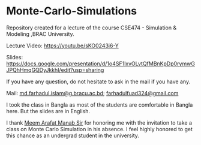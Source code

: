 # Monte-Carlo-Simulations
Repository created for a lecture of the course CSE474 - Simulation & Modeling ,BRAC University.

Lecture Video: https://youtu.be/sKO0243i6-Y 

Slides: https://docs.google.com/presentation/d/1o4SF1lxvOLvtQfMBnKpDp0rymwGJPQhHmqGQDyJkkhI/edit?usp=sharing 
 
If you have any question, do not hesitate to ask in the mail if you have any.

Mail: md.farhadul.islam@g.bracu.ac.bd; farhadulfuad324@gmail.com

I took the class in Bangla as most of the students are comfortable in Bangla here. But the slides are in English.

I thank [Meem Arafat Manab Sir](https://www.bracu.ac.bd/about/people/meem-arafat-manab) for honoring me with the invitation to take a class on Monte Carlo Simulation in his absence. I feel highly honored to get this chance as an undergrad student in the university.

